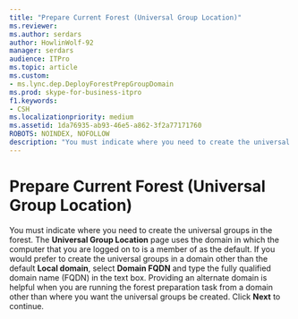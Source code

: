```yaml
---
title: "Prepare Current Forest (Universal Group Location)"
ms.reviewer: 
ms.author: serdars
author: HowlinWolf-92
manager: serdars
audience: ITPro
ms.topic: article
ms.custom:
- ms.lync.dep.DeployForestPrepGroupDomain
ms.prod: skype-for-business-itpro
f1.keywords:
- CSH
ms.localizationpriority: medium
ms.assetid: 1da76935-ab93-46e5-a862-3f2a77171760
ROBOTS: NOINDEX, NOFOLLOW
description: "You must indicate where you need to create the universal groups in the forest. The Universal Group Location page uses the domain in which the computer that you are logged on to is a member of as the default. If you would prefer to create the universal groups in a domain other than the default Local domain, select Domain FQDN and type the fully qualified domain name (FQDN) in the text box. Providing an alternate domain is helpful when you are running the forest preparation task from a domain other than where you want the universal groups be created. Click Next to continue."
---
```


# Prepare Current Forest (Universal Group Location)
 
You must indicate where you need to create the universal groups in the forest. The **Universal Group Location** page uses the domain in which the computer that you are logged on to is a member of as the default. If you would prefer to create the universal groups in a domain other than the default **Local domain**, select **Domain FQDN** and type the fully qualified domain name (FQDN) in the text box. Providing an alternate domain is helpful when you are running the forest preparation task from a domain other than where you want the universal groups be created. Click **Next** to continue.
  


